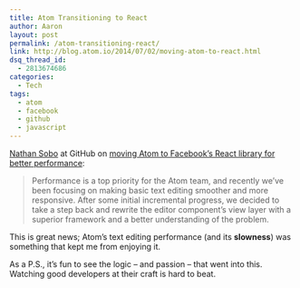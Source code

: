 ```yaml
---
title: Atom Transitioning to React
author: Aaron
layout: post
permalink: /atom-transitioning-react/
link: http://blog.atom.io/2014/07/02/moving-atom-to-react.html
dsq_thread_id:
  - 2813674686
categories:
  - Tech
tags:
  - atom
  - facebook
  - github
  - javascript
---
```

[Nathan Sobo][1] at GitHub on [moving Atom to Facebook&#8217;s React library for better performance][2]:

> Performance is a top priority for the Atom team, and recently we’ve been focusing on making basic text editing smoother and more responsive. After some initial incremental progress, we decided to take a step back and rewrite the editor component&#8217;s view layer with a superior framework and a better understanding of the problem.

This is great news; Atom&#8217;s text editing performance (and its **slowness**) was something that kept me from enjoying it.

As a P.S., it&#8217;s fun to see the logic – and passion – that went into this. Watching good developers at their craft is hard to beat.

 [1]: https://github.com/nathansobo "https://github.com/nathansobo"
 [2]: http://blog.atom.io/2014/07/02/moving-atom-to-react.html "Moving Atom To React"
